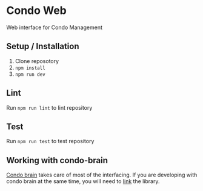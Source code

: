 # Condo Web

Web interface for Condo Management

## Setup / Installation

1. Clone reposotory
2. `npm install`
3. `npm run dev`

## Lint

Run `npm run lint` to lint repository

## Test

Run `npm run test` to test repository

## Working with condo-brain

[Condo brain](https://github.com/condomanagement/condo-brain) takes care of most of the interfacing. If you are developing
with condo brain at the same time, you will need to [link](https://docs.npmjs.com/cli/link) the library.
